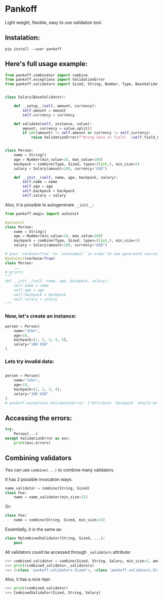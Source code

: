 # Pankoff

Light weight, flexible, easy to use validation tool.

## Instalation:
`pip install --user pankoff`

## Here's full usage example:
```python
from pankoff.combinator import combine
from pankoff.exceptions import ValidationError
from pankoff.validators import Sized, String, Number, Type, BaseValidator


class Salary(BaseValidator):

    def __setup__(self, amount, currency):
        self.amount = amount
        self.currency = currency

    def validate(self, instance, value):
        amount, currency = value.split()
        if int(amount) != self.amount or currency != self.currency:
            raise ValidationError(f"Wrong data in field: `{self.field_name}`")


class Person:
    name = String()
    age = Number(min_value=18, max_value=100)
    backpack = combine(Type, Sized, types=(list,), min_size=5)
    salary = Salary(amount=100, currency="USD")

    def __init__(self, name, age, backpack, salary):
        self.name = name
        self.age = age
        self.backpack = backpack
        self.salary = salary
```
Also, it is  possible to autogenerate `__init__`:
```python
from pankoff.magic import autoinit

@autoinit
class Person:
    name = String()
    age = Number(min_value=18, max_value=100)
    backpack = combine(Type, Sized, types=(list,), min_size=5)
    salary = Salary(amount=100, currency="USD")

# pass `verbose=True` to `autocommit` in order to see generated source:
@autoinit(verbose=True)
class Person:
    ...
# prints:
"""
def __init__(self, name, age, backpack, salary):
	self.name = name
	self.age = age
	self.backpack = backpack
	self.salary = salary
"""
```
### Now, let's create an instance:
```python
person = Person(
    name="John",
    age=18,
    backpack=[1, 2, 3, 4, 5],
    salary="100 USD"
)
```
### Lets try invalid data:
```python

person = Person(
    name="John",
    age=18,
    backpack=(1, 2, 3, 4),
    salary="100 USD"
)
# pankoff.exceptions.ValidationError: ["Attribute `backpack` should be an instance of `(<class 'list'>,)`", 'Attribute `backpack` length should be >= 5']
```
## Accessing the errors:
```python
try:
    Person(...)
except ValidationError as exc:
    print(exc.errors)
```
## Combining validators 
You can use `combine(...)` to combine many validators.

It has 2 possible invocation ways:
```python
name_validator = combine(String, Sized)
class Foo:
    name = name_validator(min_size=15)
```
Or:
```python
class Foo:
    name = combine(String, Sized, min_size=15)
```
Essentially, it is the same as:
```python
class MyCombinedValidator(String, Sized, ...):
    pass
```
All validators could be accessed through `_validators` attribute:
```python
>>> combined_validator = combine(Sized, String, Salary, min_size=5, amount=100, currency="USD")
>>> print(combined_validator._validators)
>>> (<class 'pankoff.validators.Sized'>, <class 'pankoff.validators.String'>, <class '__main__.Salary'>)
```
Also, it has a nice repr:
```python
>>> print(combined_validator)
>>> CombinedValidator(Sized, String, Salary)
```